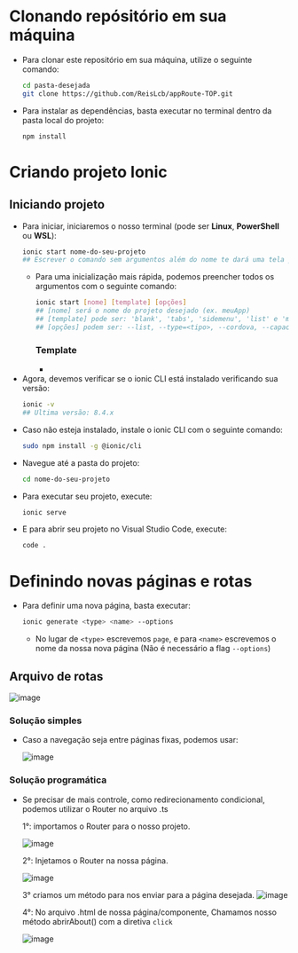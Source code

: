# Clonando repósitório em sua máquina
- Para clonar este repositório em sua máquina, utilize o seguinte comando:
   ```bash
   cd pasta-desejada 
   git clone https://github.com/ReisLcb/appRoute-TOP.git

- Para instalar as dependências, basta executar no terminal dentro da pasta local do projeto:
  ```bash
  npm install

# Criando projeto Ionic
## Iniciando projeto
- Para iniciar, iniciaremos o nosso terminal (pode ser **Linux**, **PowerShell** ou **WSL**):
    ```bash
    ionic start nome-do-seu-projeto
    ## Escrever o comando sem argumentos além do nome te dará uma tela para selecionar as dependências e configurações do seu projeto
    ```
   - Para uma inicialização mais rápida, podemos preencher todos os argumentos com o seguinte comando:
     ```bash
     ionic start [nome] [template] [opções]
     ## [nome] será o nome do projeto desejado (ex. meuApp)
     ## [template] pode ser: 'blank', 'tabs', 'sidemenu', 'list' e 'my-first-app' (dependendo do framework usado)
     ## [opções] podem ser: --list, --type=<tipo>, --cordova, --capacitor e --id=<id>
     ```
      ### Template
        -
- Agora, devemos verificar se o ionic CLI está instalado verificando sua versão:
    ```bash
    ionic -v 
    ## Ultima versão: 8.4.x
- Caso não esteja instalado, instale o ionic CLI com o seguinte comando:
    ```bash
  sudo npm install -g @ionic/cli
- Navegue até a pasta do projeto:
    ```bash
    cd nome-do-seu-projeto
- Para executar seu projeto, execute:
    ```bash
    ionic serve
- E para abrir seu projeto no Visual Studio Code, execute:
    ```bash
    code .
# Definindo novas páginas e rotas
- Para definir uma nova página, basta executar:
    ```bash
    ionic generate <type> <name> --options
    ```

    - No lugar de ```<type>``` escrevemos ```page```, e para ```<name>``` escrevemos o nome da nossa nova página (Não é necessário a flag ```--options```)
## Arquivo de rotas
![image](https://github.com/user-attachments/assets/8fff08db-8500-45d5-9746-1ade71e08b02)

### Solução simples
- Caso a navegação seja entre páginas fixas, podemos usar:
  
  ![image](https://github.com/user-attachments/assets/c82b3523-60de-411a-8ffb-990b5fef3ba7)

### Solução programática
- Se precisar de mais controle, como redirecionamento condicional, podemos utilizar o Router no arquivo .ts
  
  1°: importamos o Router para o nosso projeto.
  
  ![image](https://github.com/user-attachments/assets/c57e8e06-7024-44d1-b629-f0feafcc2506)

  2°: Injetamos o Router na nossa página.
  
  ![image](https://github.com/user-attachments/assets/eb8b17f2-24ed-4c84-8f44-5358ee68d560)

  3° criamos um método para nos enviar para a página desejada.
  ![image](https://github.com/user-attachments/assets/58e92c59-bb1d-414c-a009-d2fc0716983f)

  4°: No arquivo .html de nossa página/componente, Chamamos nosso método abrirAbout() com a diretiva ```click```

  ![image](https://github.com/user-attachments/assets/fd4b7ed4-e315-4046-af8c-9042d25f6d0f)
